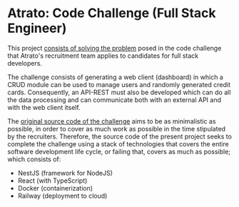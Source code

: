 # Atrato: Code Challenge (Full Stack Engineer)
This project [consists of solving the problem](https://atrato.notion.site/Prueba-t-cnica-Software-Engineer-0288476b5890444281e35eb0e2446f88) posed in the code challenge that Atrato's recruitment team applies to candidates for full stack developers.

The challenge consists of generating a web client (dashboard) in which a CRUD module can be used to manage users and randomly generated credit cards. Consequently, an API-REST must also be developed which can do all the data processing and can communicate both with an external API and with the web client itself.

The [original source code of the challenge](https://github.com/Sergi0Garcia/atrato-fullstack-interview) aims to be as minimalistic as possible, in order to cover as much work as possible in the time stipulated by the recruiters. Therefore, the source code of the present project seeks to complete the challenge using a stack of technologies that covers the entire software development life cycle, or failing that, covers as much as possible; which consists of:
- NestJS (framework for NodeJS)
- React (with TypeScript)
- Docker (containerization)
- Railway (deployment to cloud)
